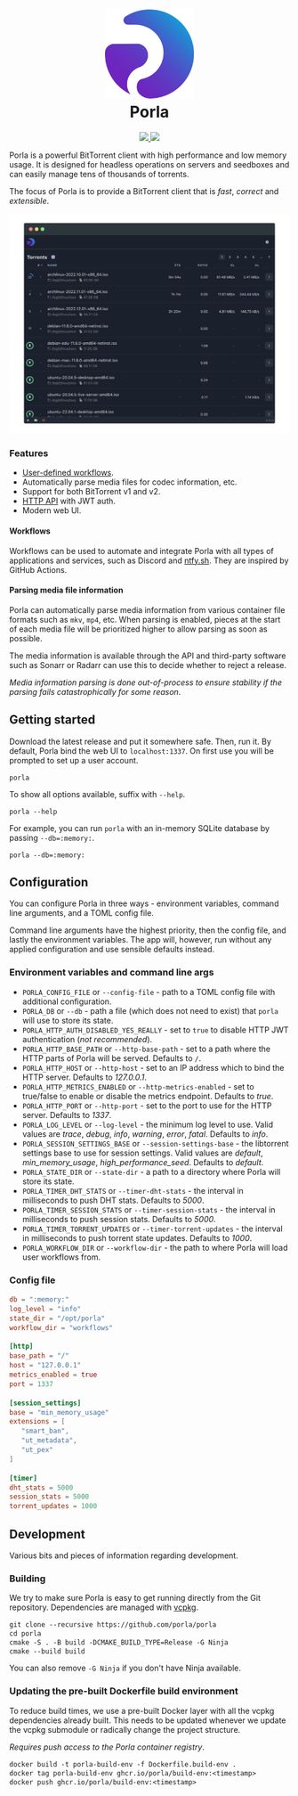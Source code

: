 <h1 align="center">
  <img src=".github/images/logo.svg" width="160px"/><br/>
  Porla
</h1>

<p align="center">
  <a href="https://discord.gg/FNVVRzqJAG">
    <img src="https://img.shields.io/discord/1031839440496234526?color=%237289da&style=for-the-badge" />
  </a>
  <img src="https://img.shields.io/github/v/release/porla/porla?color=%2365325D&style=for-the-badge" />
</p>

Porla is a powerful BitTorrent client with high performance and low memory
usage. It is designed for headless operations on servers and seedboxes and can
easily manage tens of thousands of torrents.

The focus of Porla is to provide a BitTorrent client that is _fast_, _correct_
and _extensible_.

<p align="center">
   <img src=".github/images/porla-torrents-list.png"><br/>
</p>

### Features

 * [User-defined workflows](https://porla.org/workflows).
 * Automatically parse media files for codec information, etc.
 * Support for both BitTorrent v1 and v2.
 * [HTTP API](https://porla.org/api/auth) with JWT auth.
 * Modern web UI.

#### Workflows

Workflows can be used to automate and integrate Porla with all types of
applications and services, such as Discord and [ntfy.sh](https://ntfy.sh). They
are inspired by GitHub Actions.

#### Parsing media file information

Porla can automatically parse media information from various container file
formats such as `mkv`, `mp4`, etc. When parsing is enabled, pieces at the start
of each media file will be prioritized higher to allow parsing as soon as
possible.

The media information is available through the API and third-party software
such as Sonarr or Radarr can use this to decide whether to reject a release.

_Media information parsing is done out-of-process to ensure stability if the
parsing fails catastrophically for some reason_.


## Getting started

Download the latest release and put it somewhere safe. Then, run it. By default,
Porla bind the web UI to `localhost:1337`. On first use you will be prompted to
set up a user account.

```shell
porla
```

To show all options available, suffix with `--help`.

```shell
porla --help
```

For example, you can run `porla` with an in-memory SQLite database by passing
`--db=:memory:`.

```shell
porla --db=:memory:
```

## Configuration

You can configure Porla in three ways - environment variables, command line
arguments, and a TOML config file.

Command line arguments have the highest priority, then the config file, and
lastly the environment variables. The app will, however, run without any applied
configuration and use sensible defaults instead.

### Environment variables and command line args

 * `PORLA_CONFIG_FILE` or `--config-file` - path to a TOML config file with
   additional configuration.
 * `PORLA_DB` or `--db` - path a file (which does not need to exist) that `porla`
   will use to store its state.
 * `PORLA_HTTP_AUTH_DISABLED_YES_REALLY` - set to `true` to disable HTTP JWT
   authentication (_not recommended_).
 * `PORLA_HTTP_BASE_PATH` or `--http-base-path` - set to a path where the HTTP parts
   of Porla will be served. Defaults to `/`.
 * `PORLA_HTTP_HOST` or `--http-host` - set to an IP address which to bind the HTTP
   server. Defaults to _127.0.0.1_.
 * `PORLA_HTTP_METRICS_ENABLED` or `--http-metrics-enabled` - set to true/false to
   enable or disable the metrics endpoint. Defaults to _true_.
 * `PORLA_HTTP_PORT` or `--http-port` - set to the port to use for the HTTP server.
   Defaults to _1337_.
 * `PORLA_LOG_LEVEL` or `--log-level` - the minimum log level to use. Valid values
   are _trace_, _debug_, _info_, _warning_, _error_, _fatal_. Defaults to _info_.
 * `PORLA_SESSION_SETTINGS_BASE` or `--session-settings-base` - the libtorrent
   settings base to use for session settings. Valid values are _default_,
   _min\_memory\_usage_, _high\_performance\_seed_. Defaults to _default_.
 * `PORLA_STATE_DIR` or `--state-dir` - a path to a directory where Porla will
   store its state.
 * `PORLA_TIMER_DHT_STATS` or `--timer-dht-stats` - the interval in milliseconds
   to push DHT stats. Defaults to _5000_.
 * `PORLA_TIMER_SESSION_STATS` or `--timer-session-stats` - the interval in
   milliseconds to push session stats. Defaults to _5000_.
 * `PORLA_TIMER_TORRENT_UPDATES` or `--timer-torrent-updates` - the interval in
   milliseconds to push torrent state updates. Defaults to _1000_.
 * `PORLA_WORKFLOW_DIR` or `--workflow-dir` - the path to where Porla will load
   user workflows from.

### Config file



```toml
db = ":memory:"
log_level = "info"
state_dir = "/opt/porla"
workflow_dir = "workflows"

[http]
base_path = "/"
host = "127.0.0.1"
metrics_enabled = true
port = 1337

[session_settings]
base = "min_memory_usage"
extensions = [
   "smart_ban",
   "ut_metadata",
   "ut_pex"
]

[timer]
dht_stats = 5000
session_stats = 5000
torrent_updates = 1000
```

## Development

Various bits and pieces of information regarding development.

### Building

We try to make sure Porla is easy to get running directly from the Git
repository. Dependencies are managed with [vcpkg](https://github.com/microsoft/vcpkg).

```shell
git clone --recursive https://github.com/porla/porla
cd porla
cmake -S . -B build -DCMAKE_BUILD_TYPE=Release -G Ninja
cmake --build build
```

You can also remove `-G Ninja` if you don't have Ninja available.

### Updating the pre-built Dockerfile build environment

To reduce build times, we use a pre-built Docker layer with all the vcpkg
dependencies already built. This needs to be updated whenever we update the
vcpkg submodule or radically change the project structure.

_Requires push access to the Porla container registry_.

```shell
docker build -t porla-build-env -f Dockerfile.build-env .
docker tag porla-build-env ghcr.io/porla/build-env:<timestamp>
docker push ghcr.io/porla/build-env:<timestamp>
```
